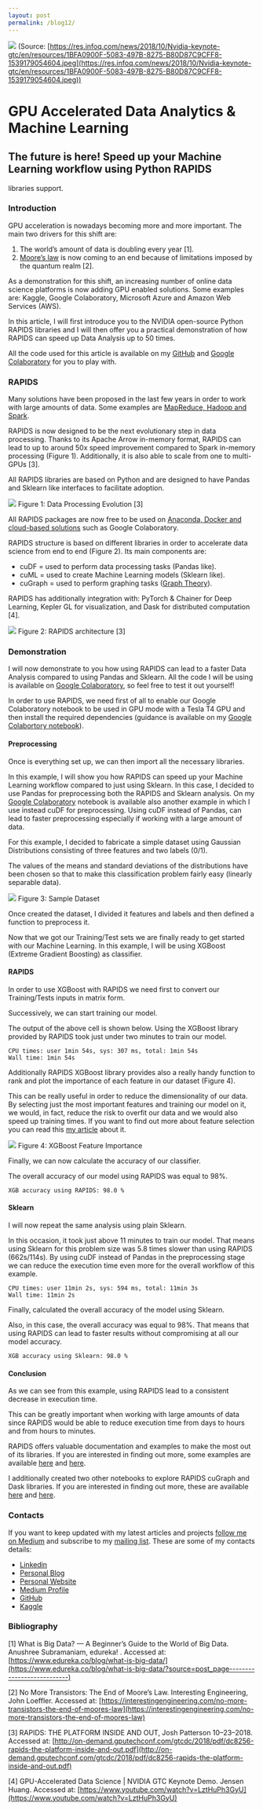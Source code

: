 ```yaml
---
layout: post
permalink: /blog12/
---
```


![](https://cdn-images-1.medium.com/max/2600/1*MvW5Sdj0r95REY0llCd3AQ.jpeg)
<span class="figcaption_hack">(Source:
[https://res.infoq.com/news/2018/10/Nvidia-keynote-gtc/en/resources/1BFA0900F-5083-497B-8275-B80D87C9CFF8-1539179054604.jpeg](https://res.infoq.com/news/2018/10/Nvidia-keynote-gtc/en/resources/1BFA0900F-5083-497B-8275-B80D87C9CFF8-1539179054604.jpeg))</span>

# GPU Accelerated Data Analytics & Machine Learning

## The future is here! Speed up your Machine Learning workflow using Python RAPIDS
libraries support.

### Introduction

GPU acceleration is nowadays becoming more and more important. The main two
drivers for this shift are:

1.  The world’s amount of data is doubling every year [1].
1.  [Moore’s law](https://www.youtube.com/watch?v=2ugsWUv-DVs) is now coming to an
end because of limitations imposed by the quantum realm [2].

As a demonstration for this shift, an increasing number of online data science
platforms is now adding GPU enabled solutions. Some examples are: Kaggle, Google
Colaboratory, Microsoft Azure and Amazon Web Services (AWS).

In this article, I will first introduce you to the NVIDIA open-source Python
RAPIDS libraries and I will then offer you a practical demonstration of how
RAPIDS can speed up Data Analysis up to 50 times.

All the code used for this article is available on my
[GitHub](https://github.com/pierpaolo28/Artificial-Intelligence-Projects/tree/master/NVIDIA-RAPIDS%20AI)
and [Google
Colaboratory](https://colab.research.google.com/drive/1oEoAxBbZONUqm4gt9w2PIzmLTa7IjjV9)
for you to play with.

### RAPIDS

Many solutions have been proposed in the last few years in order to work with
large amounts of data. Some examples are [MapReduce, Hadoop and
Spark](https://towardsdatascience.com/big-data-analysis-spark-and-hadoop-a11ba591c057).

RAPIDS is now designed to be the next evolutionary step in data processing.
Thanks to its Apache Arrow in-memory format, RAPIDS can lead to up to around 50x
speed improvement compared to Spark in-memory processing (Figure 1).
Additionally, it is also able to scale from one to multi-GPUs [3].

All RAPIDS libraries are based on Python and are designed to have Pandas and
Sklearn like interfaces to facilitate adoption.

![](https://cdn-images-1.medium.com/max/2600/1*878gvZ3l8DXP357A1m55jg.png)
<span class="figcaption_hack">Figure 1: Data Processing Evolution [3]</span>

All RAPIDS packages are now free to be used on [Anaconda, Docker and cloud-based
solutions](https://rapids.ai/) such as Google Colaboratory.

RAPIDS structure is based on different libraries in order to accelerate data
science from end to end (Figure 2). Its main components are:

* cuDF = used to perform data processing tasks (Pandas like).
* cuML = used to create Machine Learning models (Sklearn like).
* cuGraph = used to perform graphing tasks ([Graph
Theory](https://www.analyticsvidhya.com/blog/2018/09/introduction-graph-theory-applications-python/)).

RAPIDS has additionally integration with: PyTorch & Chainer for Deep Learning,
Kepler GL for visualization, and Dask for distributed computation [4].

![](https://cdn-images-1.medium.com/max/2600/1*kYer2MYrg3akmZdn2Z8RaQ.png)
<span class="figcaption_hack">Figure 2: RAPIDS architecture [3]</span>

### Demonstration

I will now demonstrate to you how using RAPIDS can lead to a faster Data
Analysis compared to using Pandas and Sklearn. All the code I will be using is
available on [Google
Colaboratory](https://colab.research.google.com/drive/1oEoAxBbZONUqm4gt9w2PIzmLTa7IjjV9),
so feel free to test it out yourself!

In order to use RAPIDS, we need first of all to enable our Google Colaboratory
notebook to be used in GPU mode with a Tesla T4 GPU and then install the
required dependencies (guidance is available on my [Google Colabortory
notebook](https://drive.google.com/open?id=1oEoAxBbZONUqm4gt9w2PIzmLTa7IjjV9)).

#### Preprocessing

Once is everything set up, we can then import all the necessary libraries.

In this example, I will show you how RAPIDS can speed up your Machine Learning
workflow compared to just using Sklearn. In this case, I decided to use Pandas
for preprocessing both the RAPIDS and Sklearn analysis. On my [Google
Colaboratory](https://drive.google.com/open?id=1oEoAxBbZONUqm4gt9w2PIzmLTa7IjjV9)
notebook is available also another example in which I use instead cuDF for
preprocessing. Using cuDF instead of Pandas, can lead to faster preprocessing
especially if working with a large amount of data.

For this example, I decided to fabricate a simple dataset using Gaussian
Distributions consisting of three features and two labels (0/1).

The values of the means and standard deviations of the distributions have been
chosen so that to make this classification problem fairly easy (linearly
separable data).

![](https://cdn-images-1.medium.com/max/2000/1*MtzZAGyFwyf0LkeccAH7Ig.png)
<span class="figcaption_hack">Figure 3: Sample Dataset</span>

Once created the dataset, I divided it features and labels and then defined a
function to preprocess it.

Now that we got our Training/Test sets we are finally ready to get started with
our Machine Learning. In this example, I will be using XGBoost (Extreme Gradient
Boosting) as classifier.

#### RAPIDS

In order to use XGBoost with RAPIDS we need first to convert our Training/Tests
inputs in matrix form.

Successively, we can start training our model.

The output of the above cell is shown below. Using the XGBoost library provided
by RAPIDS took just under two minutes to train our model.

    CPU times: user 1min 54s, sys: 307 ms, total: 1min 54s
    Wall time: 1min 54s

Additionally RAPIDS XGBoost library provides also a really handy function to
rank and plot the importance of each feature in our dataset (Figure 4).

This can be really useful in order to reduce the dimensionality of our data. By
selecting just the most important features and training our model on it, we
would, in fact, reduce the risk to overfit our data and we would also speed up
training times. If you want to find out more about feature selection you can
read this [my
article](https://towardsdatascience.com/svm-feature-selection-and-kernels-840781cc1a6c)
about it.

![](https://cdn-images-1.medium.com/max/2000/1*Zuf5kYJa3j1fLKwr9OSY9A.png)
<span class="figcaption_hack">Figure 4: XGBoost Feature Importance</span>

Finally, we can now calculate the accuracy of our classifier.

The overall accuracy of our model using RAPIDS was equal to 98%.

    XGB accuracy using RAPIDS: 98.0 %

#### Sklearn

I will now repeat the same analysis using plain Sklearn.

In this occasion, it took just above 11 minutes to train our model. That means
using Sklearn for this problem size was 5.8 times slower than using RAPIDS
(662s/114s). By using cuDF instead of Pandas in the preprocessing stage we can
reduce the execution time even more for the overall workflow of this example.

    CPU times: user 11min 2s, sys: 594 ms, total: 11min 3s
    Wall time: 11min 2s

Finally, calculated the overall accuracy of the model using Sklearn.

Also, in this case, the overall accuracy was equal to 98%. That means that using
RAPIDS can lead to faster results without compromising at all our model
accuracy.

    XGB accuracy using Sklearn: 98.0 %

#### Conclusion

As we can see from this example, using RAPIDS lead to a consistent decrease in
execution time.

This can be greatly important when working with large amounts of data since
RAPIDS would be able to reduce execution time from days to hours and from hours
to minutes.

RAPIDS offers valuable documentation and examples to make the most out of its
libraries. If you are interested in finding out more, some examples are
available [here](https://github.com/rapidsai/notebooks) and
[here](https://github.com/rapidsai/notebooks-extended).

I additionally created two other notebooks to explore RAPIDS cuGraph and Dask
libraries. If you are interested in finding out more, these are available
[here](https://drive.google.com/open?id=1cb40U3gdXZ7ASQsWZypzBFrrFOKpvnbB) and
[here](https://drive.google.com/open?id=1jrHoqh_zH7lIsWNsyfRaq0aUARkkW1s2).

### Contacts

If you want to keep updated with my latest articles and projects [follow me on
Medium](https://medium.com/@pierpaoloippolito28?source=post_page---------------------------)
and subscribe to my [mailing
list](http://eepurl.com/gwO-Dr?source=post_page---------------------------).
These are some of my contacts details:

* [Linkedin](https://uk.linkedin.com/in/pier-paolo-ippolito-202917146?source=post_page---------------------------)
* [Personal
Blog](https://pierpaolo28.github.io/blog/?source=post_page---------------------------)
* [Personal
Website](https://pierpaolo28.github.io/?source=post_page---------------------------)
* [Medium
Profile](https://towardsdatascience.com/@pierpaoloippolito28?source=post_page---------------------------)
* [GitHub](https://github.com/pierpaolo28?source=post_page---------------------------)
* [Kaggle](https://www.kaggle.com/pierpaolo28?source=post_page---------------------------)

### Bibliography

[1] What is Big Data? — A Beginner’s Guide to the World of Big Data. Anushree
Subramaniam, edureka! . Accessed at:
[https://www.edureka.co/blog/what-is-big-data/](https://www.edureka.co/blog/what-is-big-data/?source=post_page---------------------------)

[2] No More Transistors: The End of Moore’s Law. Interesting Engineering, John
Loeffler. Accessed at:
[https://interestingengineering.com/no-more-transistors-the-end-of-moores-law](https://interestingengineering.com/no-more-transistors-the-end-of-moores-law)

[3] RAPIDS: THE PLATFORM INSIDE AND OUT, Josh Patterson 10–23–2018. Accessed at:
[http://on-demand.gputechconf.com/gtcdc/2018/pdf/dc8256-rapids-the-platform-inside-and-out.pdf](http://on-demand.gputechconf.com/gtcdc/2018/pdf/dc8256-rapids-the-platform-inside-and-out.pdf)

[4] GPU-Accelerated Data Science | NVIDIA GTC Keynote Demo. Jensen Huang.
Accessed at:
[https://www.youtube.com/watch?v=LztHuPh3GyU](https://www.youtube.com/watch?v=LztHuPh3GyU)
